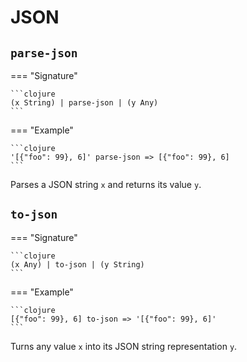 # JSON
## `parse-json`
=== "Signature"

    ```clojure
    (x String) | parse-json | (y Any)
    ```
=== "Example"

    ```clojure
    '[{"foo": 99}, 6]' parse-json => [{"foo": 99}, 6]
    ```
Parses a JSON string `x` and returns its value `y`.
## `to-json`
=== "Signature"

    ```clojure
    (x Any) | to-json | (y String)
    ```
=== "Example"

    ```clojure
    [{"foo": 99}, 6] to-json => '[{"foo": 99}, 6]'
    ```
Turns any value `x` into its JSON string representation `y`.
